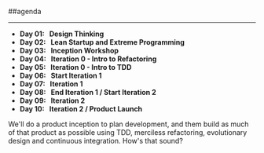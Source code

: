 <!-- .slide: data-background="resources/footer.svg" data-background-size="contain" data-background-position="bottom"  -->

##agenda
- - -
* **Day 01:&nbsp;&nbsp;&nbsp;Design Thinking** 
* **Day 02:&nbsp;&nbsp;&nbsp;Lean Startup and Extreme Programming**
* **Day 03:&nbsp;&nbsp;&nbsp;Inception Workshop**
* **Day 04:&nbsp;&nbsp;&nbsp;Iteration 0 - Intro to Refactoring**
* **Day 05:&nbsp;&nbsp;&nbsp;Iteration 0 - Intro to TDD**
* **Day 06:&nbsp;&nbsp;&nbsp;Start Iteration 1**
* **Day 07:&nbsp;&nbsp;&nbsp;Iteration 1**
* **Day 08:&nbsp;&nbsp;&nbsp;End Iteration 1 / Start Iteration 2**
* **Day 09:&nbsp;&nbsp;&nbsp;Iteration 2**
* **Day 10:&nbsp;&nbsp;&nbsp;Iteration 2 / Product Launch**

<aside class="notes">
  We'll do a product inception to plan development, and them build as much of 
  that product as possible using TDD, merciless refactoring, evolutionary design
  and continuous integration. How's that sound?
</aside>
